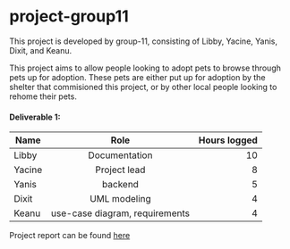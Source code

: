 # project-group11

This project is developed by group-11, consisting of Libby, Yacine, Yanis, Dixit, and Keanu.

This project aims to allow people looking to adopt pets to browse through pets up for adoption. These pets are either put up for adoption by the shelter that commisioned this project, or by other local people looking to rehome their pets.


#### Deliverable 1:
| Name          | Role          | Hours logged   |
| ------------- |:-------------:| --------------:|
| Libby         | Documentation | 10          |
| Yacine        | Project lead      |   8          |
| Yanis         | backend      |    5          |
| Dixit         | UML modeling | 4          |
| Keanu         | use-case diagram, requirements      |   4          |

Project report can be found [here](https://github.com/McGill-ECSE321-Winter2020/project-group-11/wiki/Deliverable-1)
